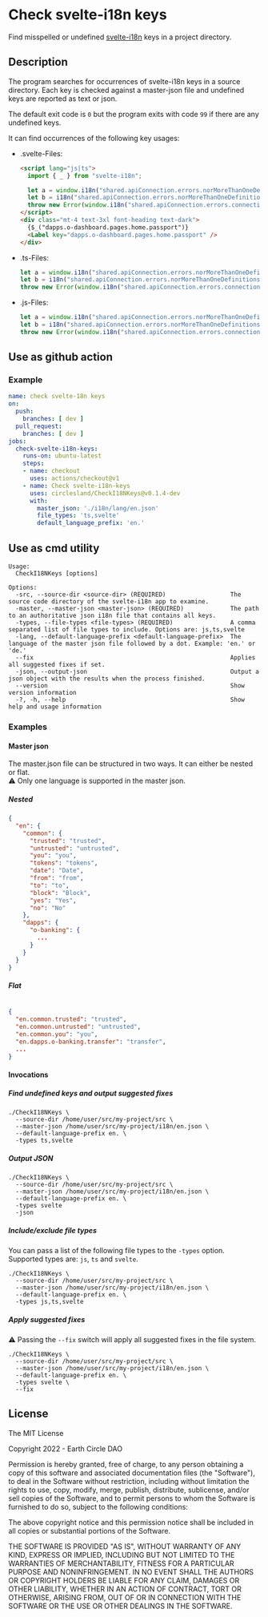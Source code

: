 # Check svelte-i18n keys
Find misspelled or undefined [svelte-i18n](https://github.com/kaisermann/svelte-i18n) keys in a project directory.  

## Description
The program searches for occurrences of svelte-i18n keys in a source directory. 
Each key is checked against a master-json file and undefined keys are reported as text or json.

The default exit code is `0` but the program exits with code `99` if there are any undefined keys.

It can find occurrences of the following key usages:
* .svelte-Files:  
  ```html
  <script lang="js|ts">
    import { _ } from "svelte-i18n";
  
    let a = window.i18n("shared.apiConnection.errors.norMoreThanOneDefinitions");
    let b = i18n("shared.apiConnection.errors.norMoreThanOneDefinitions");
    throw new Error(window.i18n("shared.apiConnection.errors.connectionError", { values: { error: result.errors.map((o) => o.message).join("\n")}}));
  </script>
  <div class="mt-4 text-3xl font-heading text-dark">
    {$_("dapps.o-dashboard.pages.home.passport")}
    <Label key="dapps.o-dashboard.pages.home.passport" />
  </div> 
  ```
* .ts-Files:
  ```ts
  let a = window.i18n("shared.apiConnection.errors.norMoreThanOneDefinitions");
  let b = i18n("shared.apiConnection.errors.norMoreThanOneDefinitions");
  throw new Error(window.i18n("shared.apiConnection.errors.connectionError", { values: { error: result.errors.map((o) => o.message).join("\n")}}));
  ```
* .js-Files:
  ```js
  let a = window.i18n("shared.apiConnection.errors.norMoreThanOneDefinitions");
  let b = i18n("shared.apiConnection.errors.norMoreThanOneDefinitions");
  throw new Error(window.i18n("shared.apiConnection.errors.connectionError", { values: { error: result.errors.map((o) => o.message).join("\n")}}));
  ```
  
## Use as github action
### Example
```yaml
name: check svelte-18n keys
on:
  push:
    branches: [ dev ]
  pull_request:
    branches: [ dev ]
jobs:
  check-svelte-i18n-keys:
    runs-on: ubuntu-latest
    steps:
    - name: checkout
      uses: actions/checkout@v1
    - name: Check svelte-i18n-keys
      uses: circlesland/CheckI18NKeys@v0.1.4-dev
      with:
        master_json: './i18n/lang/en.json'
        file_types: 'ts,svelte'
        default_language_prefix: 'en.'
```

## Use as cmd utility
```
Usage:
  CheckI18NKeys [options]

Options:
  -src, --source-dir <source-dir> (REQUIRED)                  The source code directory of the svelte-i18n app to examine.
  -master, --master-json <master-json> (REQUIRED)             The path to an authoritative json i18n file that contains all keys.
  -types, --file-types <file-types> (REQUIRED)                A comma separated list of file types to include. Options are: js,ts,svelte
  -lang, --default-language-prefix <default-language-prefix>  The language of the master json file followed by a dot. Example: 'en.' or 'de.'
  --fix                                                       Applies all suggested fixes if set.
  -json, --output-json                                        Output a json object with the results when the process finished.
  --version                                                   Show version information
  -?, -h, --help                                              Show help and usage information
```

### Examples
#### Master json
The master.json file can be structured in two ways. It can either be nested or flat.  
⚠️ Only one language is supported in the master json.

##### Nested
```json
{
  "en": {
    "common": {
      "trusted": "trusted",
      "untrusted": "untrusted",
      "you": "you",
      "tokens": "tokens",
      "date": "Date",
      "from": "from",
      "to": "to",
      "block": "Block",
      "yes": "Yes",
      "no": "No"
    },
    "dapps": {
      "o-banking": {
        ...
      }
    }
  }
}
```
##### Flat
```json

{
  "en.common.trusted": "trusted",
  "en.common.untrusted": "untrusted",
  "en.common.you": "you",
  "en.dapps.o-banking.transfer": "transfer",
  ...
}
```
#### Invocations
##### Find undefined keys and output suggested fixes
```shell
./CheckI18NKeys \
  --source-dir /home/user/src/my-project/src \
  --master-json /home/user/src/my-project/i18n/en.json \
  --default-language-prefix en. \
  -types ts,svelte
```

##### Output JSON
```shell
./CheckI18NKeys \
  --source-dir /home/user/src/my-project/src \
  --master-json /home/user/src/my-project/i18n/en.json \
  --default-language-prefix en. \
  -types svelte
  -json
```

##### Include/exclude file types
You can pass a list of the following file types to the `-types` option.  
Supported types are: `js`, `ts` and `svelte`.
```shell
./CheckI18NKeys \
  --source-dir /home/user/src/my-project/src \
  --master-json /home/user/src/my-project/i18n/en.json \
  --default-language-prefix en. \
  -types js,ts,svelte
```

##### Apply suggested fixes
⚠️ Passing the `--fix` switch will apply all suggested fixes in the file system.
```shell
./CheckI18NKeys \
  --source-dir /home/user/src/my-project/src \
  --master-json /home/user/src/my-project/i18n/en.json \
  --default-language-prefix en. \
  -types svelte \
  --fix
```

## License
The MIT License  

Copyright 2022 - Earth Circle DAO

Permission is hereby granted, free of charge, to any person obtaining a copy of this software and associated documentation files (the "Software"), to deal in the Software without restriction, including without limitation the rights to use, copy, modify, merge, publish, distribute, sublicense, and/or sell copies of the Software, and to permit persons to whom the Software is furnished to do so, subject to the following conditions:

The above copyright notice and this permission notice shall be included in all copies or substantial portions of the Software.

THE SOFTWARE IS PROVIDED "AS IS", WITHOUT WARRANTY OF ANY KIND, EXPRESS OR IMPLIED, INCLUDING BUT NOT LIMITED TO THE WARRANTIES OF MERCHANTABILITY, FITNESS FOR A PARTICULAR PURPOSE AND NONINFRINGEMENT. IN NO EVENT SHALL THE AUTHORS OR COPYRIGHT HOLDERS BE LIABLE FOR ANY CLAIM, DAMAGES OR OTHER LIABILITY, WHETHER IN AN ACTION OF CONTRACT, TORT OR OTHERWISE, ARISING FROM, OUT OF OR IN CONNECTION WITH THE SOFTWARE OR THE USE OR OTHER DEALINGS IN THE SOFTWARE.